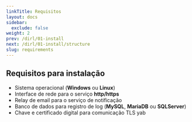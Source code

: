 ```yaml
---
linkTitle: Requisitos
layout: docs
sidebar:
  exclude: false
weight: 2
prev: /dirl/01-install
next: /dirl/01-install/structure
slug: requirements
---
```

## Requisitos para instalação

- Sistema operacional (**Windows** ou **Linux**)
- Interface de rede para o serviço **http/https**
- Relay de email para o serviço de notificação
- Banco de dados para registro de log (**MySQL**, **MariaDB** ou **SQLServer**)
- Chave e certificado digital para comunicação TLS yab
